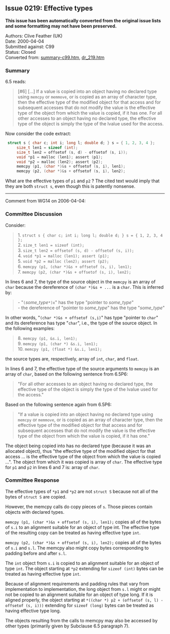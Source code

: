 ## Issue 0219: Effective types

**This issue has been automatically converted from the original issue lists and some formatting may not have been preserved.**

Authors: Clive Feather (UK)  
Date: 2000-04-04  
Submitted against: C99  
Status: Closed  
Converted from: [summary-c99.htm](https://www.open-std.org/jtc1/sc22/wg14/www/docs/summary-c99.htm), [dr_219.htm](https://www.open-std.org/jtc1/sc22/wg14/www/docs/dr_219.htm)

### Summary

6.5 reads:

> \[#6] \[...] If a value is copied into an object having no declared type using
> `memcpy` or `memmove`, or is copied as an array of character type, then the
> effective type of the modified object for that access and for subsequent
> accesses that do not modify the value is the effective type of the object from
> which the value is copied, if it has one. For all other accesses to an object
> having no declared type, the effective type of the object is simply the type of
> the lvalue used for the access.

Now consider the code extract:

```c
 struct s { char c; int i; long l; double d; } s = { 1, 2, 3, 4 };
     size_t len1 = sizeof (int);
     size_t len2 = offsetof (s, d) - offsetof (s, i));
     void *p1 = malloc (len1); assert (p1);
     void *p2 = malloc (len2); assert (p2);
     memcpy (p1, (char *)&s + offsetof (s, i), len1);
     memcpy (p2, (char *)&s + offsetof (s, i), len2);
```

What are the effective types of `p1` and `p2` ? The cited text would imply that
they are both `struct s`, even though this is patently nonsense.

---

Comment from WG14 on 2006-04-04:

### Committee Discussion

Consider:

> 1\. `struct s { char c; int i; long l; double d; } s = { 1, 2, 3, 4 };`  
> 2\. `size_t len1 = sizeof (int);`  
> 3\. `size_t len2 = offsetof (s, d) - offsetof (s, i));`  
> 4\. `void *p1 = malloc (len1); assert (p1);`  
> 5\. `void *p2 = malloc (len2); assert (p2);`  
> 6\. `memcpy (p1, (char *)&s + offsetof (s, i), len1);`  
> 7\. `memcpy (p2, (char *)&s + offsetof (s, i), len2);`

In lines 6 and 7, the type of the source object in the `memcpy` is an array of
`char` because the dereference of `(char *)&s + ...` is a `char`. This is
inferred by:

> \- "`(`*some\_type*`*)x`" has the type "pointer to *some\_type*"  
> \- the dereference of "pointer to *some\_type*" has the type "*some\_type*"

In other words, "`(char *)&s + offsetof (s,i)`" has type "pointer to `char`" and
its dereference has type "`char`", i.e., the type of the source object. In the
following examples:

> 8\. `memcpy (p1, &s.i, len1);`  
> 9\. `memcpy (p1, (char *) &s.i, len1);`  
> 10\. `memcpy (p1, (float *) &s.i, len1);`

the source types are, respectively, array of `int`, `char`, and `float`.

In lines 6 and 7, the effective type of the source arguments to `memcpy` is an
array of `char`, based on the following sentence from 6.5P6:

> "For all other accesses to an object having no declared type, the effective type
> of the object is simply the type of the lvalue used for the access."

Based on the following sentence again from 6.5P6:

> "If a value is copied into an object having no declared type using `memcpy` or
> `memmove`, or is copied as an array of character type, then the effective type
> of the modified object for that access and for subsequent accesses that do not
> modify the value is the effective type of the object from which the value is
> copied, if it has one."

The object being copied into has no declared type (because it was an allocated
object), thus "the effective type of the modified object for that access ... is
the effective type of the object from which the value is copied ...". The object
from which it was copied is array of `char`. The effective type for `p1` and
`p2` in lines 6 and 7 is: array of `char`.

### Committee Response

The effective types of `*p1` and `*p2` are not `struct S` because not all of the
bytes of `struct S` are copied.

However, the memcpy calls do copy pieces of `s`. Those pieces contain objects
with declared types.

`memcpy (p1, (char *)&s + offsetof (s, i), len1);` copies all of the bytes of
`s.i` to an alignment suitable for an object of type int. The effective type of
the resulting copy can be treated as having effective type `int`.

`memcpy (p2, (char *)&s + offsetof (s, i), len2);` copies all of the bytes of
`s.i` and `s.l`. The memcpy also might copy bytes corresponding to padding
before and after `s.l`.

The `int` object from `s.i` is copied to an alignment suitable for an object of
type `int`. The object starting at `*p2` extending for `sizeof (int)` bytes can
be treated as having effective type `int`.

Because of alignment requirements and padding rules that vary from
implementation to implementation, the long object from `s.l` might or might not
be copied to an alignment suitable for an object of type long. If it is aligned
properly, the object starting at `*((char *) p2 + (offsetof (s, l) - offsetof
(s, i)))` extending for `sizeof (long)` bytes can be treated as having effective
type long.

The objects resulting from the calls to memcpy may also be accessed by other
types (primarily given by Subclause 6.5 paragraph 7).
